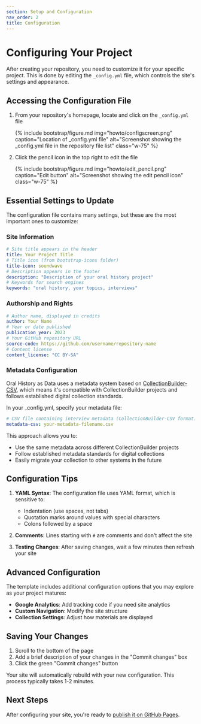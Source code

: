 ```yaml
---
section: Setup and Configuration
nav_order: 2
title: Configuration
---
```


# Configuring Your Project

After creating your repository, you need to customize it for your specific project. This is done by editing the `_config.yml` file, which controls the site's settings and appearance.

## Accessing the Configuration File

1. From your repository's homepage, locate and click on the `_config.yml` file
   
   {% include bootstrap/figure.md img="howto/configscreen.png" caption="Location of _config.yml file" alt="Screenshot showing the _config.yml file in the repository file list" class="w-75" %}

2. Click the pencil icon in the top right to edit the file
   
   {% include bootstrap/figure.md img="howto/edit_pencil.png" caption="Edit button" alt="Screenshot showing the edit pencil icon" class="w-75" %}

## Essential Settings to Update

The configuration file contains many settings, but these are the most important ones to customize:

### Site Information

```yaml
# Site title appears in the header
title: Your Project Title
# Title icon (from bootstrap-icons folder)
title-icon: soundwave
# Description appears in the footer
description: "Description of your oral history project"
# Keywords for search engines
keywords: "oral history, your topics, interviews"
```

### Authorship and Rights

```yaml
# Author name, displayed in credits
author: Your Name
# Year or date published
publication_year: 2023
# Your GitHub repository URL
source-code: https://github.com/username/repository-name
# Content license
content_license: "CC BY-SA"
```


### Metadata Configuration

Oral History as Data uses a metadata system based on [CollectionBuilder-CSV](https://collectionbuilder.github.io/cb-docs/docs/metadata/csv_metadata/), which means it's compatible with CollectionBuilder projects and follows established digital collection standards.

In your _config.yml, specify your metadata file:

```yaml
# CSV file containing interview metadata (CollectionBuilder-CSV format)
metadata-csv: your-metadata-filename.csv
```

This approach allows you to:
- Use the same metadata across different CollectionBuilder projects
- Follow established metadata standards for digital collections
- Easily migrate your collection to other systems in the future

## Configuration Tips

1. **YAML Syntax**: The configuration file uses YAML format, which is sensitive to:
   - Indentation (use spaces, not tabs)
   - Quotation marks around values with special characters
   - Colons followed by a space

2. **Comments**: Lines starting with `#` are comments and don't affect the site

3. **Testing Changes**: After saving changes, wait a few minutes then refresh your site

## Advanced Configuration

The template includes additional configuration options that you may explore as your project matures:

- **Google Analytics**: Add tracking code if you need site analytics
- **Custom Navigation**: Modify the site structure
- **Collection Settings**: Adjust how materials are displayed

## Saving Your Changes

1. Scroll to the bottom of the page
2. Add a brief description of your changes in the "Commit changes" box
3. Click the green "Commit changes" button

Your site will automatically rebuild with your new configuration. This process typically takes 1-2 minutes.

## Next Steps

After configuring your site, you're ready to [publish it on GitHub Pages](publishing.html).